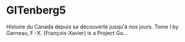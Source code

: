 # GITenberg5
Histoire du Canada depuis sa découverte jusqu'à nos jours. Tome I by Garneau, F.-X. (François-Xavier) is a Project Gu…
